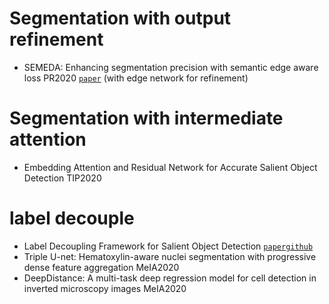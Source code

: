 # Segmentation with output refinement
- SEMEDA: Enhancing segmentation precision with semantic edge aware loss PR2020  [`paper`](https://arxiv.org/pdf/1905.01892.pdf) (with edge network for refinement)

# Segmentation with intermediate attention
- Embedding Attention and Residual Network for  Accurate Salient Object Detection TIP2020

# label decouple

- Label Decoupling Framework for Salient Object Detection [`paper`](https://arxiv.org/pdf/2008.11048.pdf)[`github`](https://github.com/weijun88/LDF)
- Triple U-net: Hematoxylin-aware nuclei segmentation with progressive dense feature aggregation MeIA2020
- DeepDistance: A multi-task deep regression model for cell detection in inverted microscopy images MeIA2020
